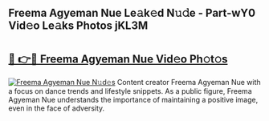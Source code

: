 ## Freema Agyeman Nue Le𝚊k𝚎d N𝚞𝚍e - Part-wY0 Vid𝚎o Le𝚊ks Photos jKL3M

# <h2><a href="http://fb1pxs.evod.top/?m=Freema+Agyeman+Nue">🔗 👉🔴 Freema Agyeman Nue Vid𝚎o Ph𝚘t𝚘s</a></h2>

[![Freema Agyeman Nue N𝚞d𝚎s](https://i.imgur.com/8V9OHl7.gif)](http://fb1pxs.evod.top/?m=Freema+Agyeman+Nue)
Content creator Freema Agyeman Nue with a focus on dance trends and lifestyle snippets. As a public figure, Freema Agyeman Nue understands the importance of maintaining a positive image, even in the face of adversity. 
